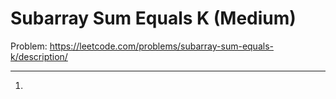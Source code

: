 Subarray Sum Equals K (Medium)
===

Problem: https://leetcode.com/problems/subarray-sum-equals-k/description/

---

1. 
